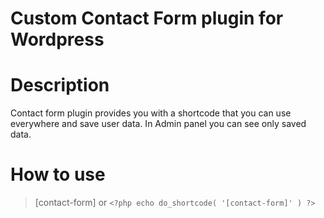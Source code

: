 # Custom Contact Form plugin for Wordpress

# Description

Contact form plugin provides you with a shortcode that you can use everywhere and save user data. In Admin panel you can see only saved data.

# How to use

> [contact-form] or `<?php echo do_shortcode( '[contact-form]' ) ?>`
